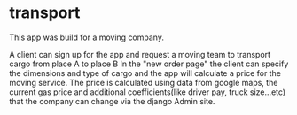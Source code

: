 # transport

This app was build for a moving company.

A client can sign up for the app and request a moving team to transport cargo from place A to place B
In the  "new order page"  the client can specify the dimensions and type of cargo and the app will calculate a price for the moving service.
The price is calculated using data from google maps, the current gas price and additional coefficients(like driver pay, truck size...etc) that the company can change via the django Admin site. 


